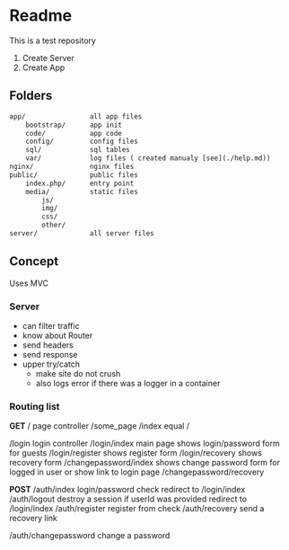 # Readme

This is a test repository

1. Create Server
2. Create App

## Folders

```txt
app/                all app files 
    bootstrap/      app init
    code/           app code
    config/         config files  
    sql/            sql tables
    var/            log files ( created manualy [see](./help.md))
nginx/              nginx files
public/             public files  
    index.php/      entry point  
    media/          static files  
        js/  
        img/  
        css/  
        other/  
server/             all server files  
```

## Concept

Uses MVC

### Server

- can filter traffic
- know about Router
- send headers
- send response
- upper try/catch
  - make site do not crush
  - also logs error if there was a logger in a container

### Routing list

**GET**
/                   page controller
/some_page
/index                    equal /

/login                    login controller
/login/index              main page
                          shows login/password form for guests
/login/register           shows register form
/login/recovery           shows recovery form
/changepassword/index     shows change password form for logged in user
                          or show link to login page
/changepassword/recovery  

**POST**
/auth/index     login/password check
                redirect to /login/index
/auth/logout    destroy a session if userId was provided
                redirect to /login/index
/auth/register  register from check
/auth/recovery  send a recovery link 

/auth/changepassword  change a password